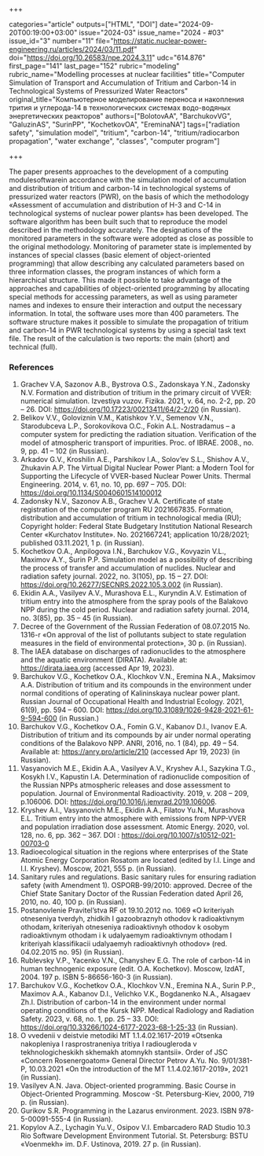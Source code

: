 +++

categories="article"
outputs=["HTML", "DOI"]
date="2024-09-20T00:19:00+03:00"
issue="2024-03"
issue_name="2024 - #03"
issue_id="3"
number="11"
file="https://static.nuclear-power-engineering.ru/articles/2024/03/11.pdf"
doi="https://doi.org/10.26583/npe.2024.3.11"
udc="614.876"
first_page="141"
last_page="152"
rubric="modeling"
rubric_name="Modelling processes at nuclear facilities"
title="Computer Simulation of Transport and Accumulation of Tritium and Carbon-14 in Technological Systems of Pressurized Water Reactors"
original_title="Компьютерное моделирование переноса и накопления трития и углерода-14 в технологических системах водо-водяных энергетических реакторов"
authors=["BolotovAA", "BarchukovVG", "GaluzinAS", "SurinPP", "KochetkovOA", "EreminaNA"]
tags=["radiation safety", "simulation model", "tritium", "carbon-14", "tritium/radiocarbon propagation", "water exchange", "classes", "computer program"]

+++

The paper presents approaches to the development of a computing modulesoftwarein accordance with the simulation model of accumulation and distribution of tritium and carbon-14 in technological systems of pressurized water reactors (PWR), on the basis of which the methodology «Assessment of accumulation and distribution of H-3 and C-14 in technological systems of nuclear power plants» has been developed.
The software algorithm has been built such that to reproduce the model described in the methodology accurately.
The designations of the monitored parameters in the software were adopted as close as possible to the original methodology.
Monitoring of parameter state is implemented by instances of special classes (basic element of object-oriented programming) that allow describing any calculated parameters based on three information classes, the program instances of which form a hierarchical structure.
This made it possible to take advantage of the approaches and capabilities of object-oriented programming by allocating special methods for accessing parameters, as well as using parameter names and indexes to ensure their interaction and output the necessary information.
In total, the software uses more than 400 parameters.
The software structure makes it possible to simulate the propagation of tritium and carbon-14 in PWR technological systems by using a special task text file.
The result of the calculation is two reports: the main (short) and technical (full).

### References

1. Grachev V.A, Sazonov A.B., Bystrova O.S., Zadonskaya Y.N., Zadonsky N.V. Formation and distribution of tritium in the primary circuit of VVER: numerical simulation. Izvestiya vuzov. Fizika. 2021, v. 64, no. 2-2, pp. 20 – 26. DOI: https://doi.org/10.17223/00213411/64/2-2/20 (in Russian).
2. Belikov V.V., Goloviznin V.M., Katishkov Y.V., Semenov V.N., Starodubceva L.P., Sorokovikova O.C., Fokin A.L. Nostradamus – a computer system for predicting the radiation situation. Verification of the model of atmospheric transport of impurities. Proc. of IBRAE. 2008., no. 9, pp. 41 – 102 (in Russian).
3. Arkadov G.V., Kroshilin A.E., Parshikov I.A., Solov’ev S.L., Shishov A.V., Zhukavin A.P. The Virtual Digital Nuclear Power Plant: a Modern Tool for Supporting the Lifecycle of VVER-based Nuclear Power Units. Thermal Engineering. 2014, v. 61, no. 10, pp. 697 – 705. DOI: https://doi.org/10.1134/S0040601514100012
4. Zadonsky N.V., Sazonov A.B., Grachev V.A. Certificate of state registration of the computer program RU 2021667835. Formation, distribution and accumulation of tritium in technological media (RU); Copyright holder: Federal State Budgetary Institution National Research Center «Kurchatov Institute». No. 2021667241; application 10/28/2021; published 03.11.2021, 1 p. (in Russian).
5. Kochetkov O.A., Anpilogova I.N., Barchukov V.G., Kovyazin V.L., Maximov A.Y., Surin P.P. Simulation model as a possibility of describing the process of transfer and accumulation of nuclides. Nuclear and radiation safety journal. 2022, no. 3(105), pp. 15 – 27. DOI: https://doi.org/10.26277/SECNRS.2022.105.3.002 (in Russian).
6. Ekidin A.A., Vasilyev A.V., Murashova E.L., Kuryndin A.V. Estimation of tritium entry into the atmosphere from the spray pools of the Balakovo NPP during the cold period. Nuclear and radiation safety journal. 2014, no. 3(85), pp. 35 – 45 (in Russian).
7. Decree of the Government of the Russian Federation of 08.07.2015 No. 1316-r «On approval of the list of pollutants subject to state regulation measures in the field of environmental protection», 30 p. (in Russian).
8. The IAEA database on discharges of radionuclides to the atmosphere and the aquatic environment (DIRATA). Available at: https://dirata.iaea.org (accessed Apr 19, 2023).
9. Barchukov V.G., Kochetkov O.A., Klochkov V.N., Eremina N.A., Maksimov A.A. Distribution of tritium and its compounds in the environment under normal conditions of operating of Kalininskaya nuclear power plant. Russian Journal of Occupational Health and Industrial Ecology. 2021, 61(9), pp. 594 – 600. DOI: https://doi.org/10.31089/1026-9428-2021-61-9-594-600 (in Russian.)
10. Barchukov V.G., Kochetkov O.A., Fomin G.V., Kabanov D.I., Ivanov E.A. Distribution of tritium and its compounds by air under normal operating conditions of the Balakovo NPP. ANRI, 2016, no. 1 (84), pp. 49 – 54. Available at: https://anry.pro/article/210 (accessed Apr 19, 2023) (in Russian).
11. Vasyanovich M.E., Ekidin A.A., Vasilyev A.V., Kryshev A.I., Sazykina T.G., Kosykh I.V., Kapustin I.A. Determination of radionuclide composition of the Russian NPPs atmospheric releases and dose assessment to population. Journal of Environmental Radioactivity. 2019, v. 208 – 209, p.106006. DOI: https://doi.org/10.1016/j.jenvrad.2019.106006.
12. Kryshev A.I., Vasyanovich M.E., Ekidin A.A., Filatov Yu.N., Murashova E.L. Tritium entry into the atmosphere with emissions from NPP-VVER and population irradiation dose assessment. Atomic Energy. 2020, vol. 128, no. 6, pp. 362 – 367. DOI : https://doi.org/10.1007/s10512-021-00703-0
13. Radioecological situation in the regions where enterprises of the State Atomic Energy Corporation Rosatom are located (edited by I.I. Linge and I.I. Kryshev). Moscow, 2021, 555 p. (in Russian).
14. Sanitary rules and regulations. Basic sanitary rules for ensuring radiation safety (with Amendment 1). OSPORB-99/2010: approved. Decree of the Chief State Sanitary Doctor of the Russian Federation dated April 26, 2010, no. 40, 100 p. (in Russian).
15. Postanovlenie Pravitel’stva RF ot 19.10.2012 no. 1069 «O kriteriyah otneseniya tverdyh, zhidkih I gazoobraznyh othodov k radioaktivnym othodam, kriteriyah otneseniya radioaktivnyh othodov k osobym radioaktivnym othodam i k udalyaemym radioaktivnym othodam I kriteriyah klassifikacii udalyaemyh radioaktivnyh othodov» (red. 04.02.2015 no. 95) (in Russian).
16. Rublevsky V.P., Yacenko V.N., Chanyshev E.G. The role of carbon-14 in human technogenic exposure (edit. O.A. Kochetkov). Moscow, IzdAT, 2004. 197 p. ISBN 5-86656-160-3 (in Russian).
17. Barchukov V.G., Kochetkov O.A., Klochkov V.N., Eremina N.A., Surin P.P., Maximov A.A., Kabanov D.I., Velichko V.K., Bogdanenko N.A., Alsagaev Zh.I. Distribution of carbon-14 in the environment under normal operating conditions of the Kursk NPP. Мedical Radiology and Radiation Safety. 2023, v. 68, no. 1, pp. 25 – 33. DOI: https://doi.org/10.33266/1024-6177-2023-68-1-25-33 (in Russian).
18. O vvedenii v deistvie metodiki MT 1.1.4.02.1617-2019 «Otsenka nakopleniya I rasprostraneniya tritiya I radiougleroda v tekhnologicheskikh skhemakh atomnykh stantsii». Order of JSC «Concern Rosenergoatom» General Director Petrov A.Yu. No. 9/01/381-P, 10.03.2021 «On the introduction of the MT 1.1.4.02.1617-2019», 2021 (in Russian).
19. Vasilyev A.N. Java. Object-oriented programming. Basic Course in Object-Oriented Programming. Moscow -St. Petersburg-Kiev, 2000, 719 p. (in Russian).
20. Gurikov S.R. Programming in the Lazarus environment. 2023. ISBN 978-5-00091-555-4 (in Russian).
21. Kopylov A.Z., Lychagin Yu.V., Osipov V.I. Embarcadero RAD Studio 10.3 Rio Software Development Environment Tutorial. St. Petersburg: BSTU «Voenmekh» im. D.F. Ustinova, 2019. 27 p. (in Russian).
